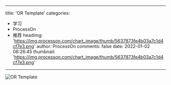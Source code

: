 
---
title: 'OR Template'
categories: 
 - 学习
 - ProcessOn
 - 推荐
headimg: 'https://img.processon.com/chart_image/thumb/5637873fe4b03a7c1d4cf7e3.png'
author: ProcessOn
comments: false
date: 2022-01-02 06:26:45
thumbnail: 'https://img.processon.com/chart_image/thumb/5637873fe4b03a7c1d4cf7e3.png'
---

<div>   
<img class="thumb" alt="OR Template" src="https://img.processon.com/chart_image/thumb/5637873fe4b03a7c1d4cf7e3.png" referrerpolicy="no-referrer">
<p></p>  
</div>
            